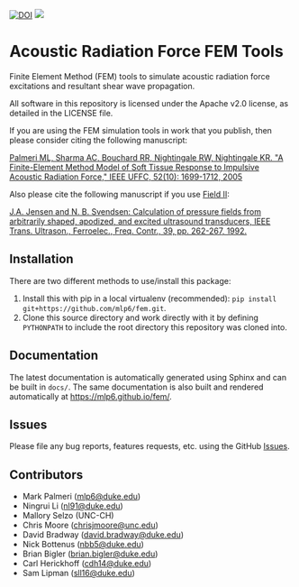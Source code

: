 [![DOI](https://zenodo.org/badge/72387361.svg)](https://zenodo.org/badge/latestdoi/72387361)
<a href="https://travis-ci.org/mlp6/fem"><img src="https://travis-ci.org/mlp6/fem.svg?branch=master" /></a>

# Acoustic Radiation Force FEM Tools
Finite Element Method (FEM) tools to simulate acoustic radiation force
excitations and resultant shear wave propagation.

All software in this repository is licensed under the Apache v2.0 license, as
detailed in the LICENSE file.

If you are using the FEM simulation tools in work that you publish, then please
consider citing the following manuscript:

[Palmeri ML, Sharma AC, Bouchard RR, Nightingale RW, Nightingale KR. "A
Finite-Element Method Model of Soft Tissue Response to Impulsive Acoustic
Radiation Force," IEEE UFFC, 52(10): 1699-1712,
2005](http://www.ncbi.nlm.nih.gov/pmc/articles/PMC2818996/)

Also please cite the following manuscript if you use [Field
II](http://field-ii.dk):

[J.A. Jensen and N. B. Svendsen: Calculation of pressure fields from
arbitrarily shaped, apodized, and excited ultrasound transducers, IEEE Trans.
Ultrason., Ferroelec., Freq. Contr., 39, pp. 262-267,
1992.](http://ieeexplore.ieee.org/xpls/abs_all.jsp?arnumber=139123)

## Installation
There are two different methods to use/install this package:
1. Install this with pip in a local virtualenv (recommended): `pip install
   git+https://github.com/mlp6/fem.git`.
1. Clone this source directory and work directly with it by defining
   `PYTHONPATH` to include the root directory this repository was cloned into.

## Documentation
The latest documentation is automatically generated using Sphinx and can be
built in ``docs/``.  The same documentation is also built and rendered
automatically at https://mlp6.github.io/fem/.

## Issues
Please file any bug reports, features requests, etc. using the GitHub
[Issues](https://github.com/mlp6/fem/issues).

## Contributors
- Mark Palmeri (mlp6@duke.edu)
- Ningrui Li (nl91@duke.edu)
- Mallory Selzo (UNC-CH)
- Chris Moore (chrisjmoore@unc.edu)
- David Bradway (david.bradway@duke.edu)
- Nick Bottenus (nbb5@duke.edu)
- Brian Bigler (brian.bigler@duke.edu)
- Carl Herickhoff (cdh14@duke.edu)
- Sam Lipman (sll16@duke.edu)
